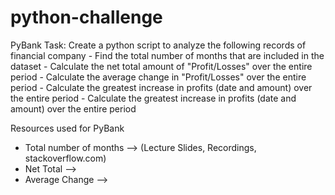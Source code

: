# python-challenge

PyBank Task: Create a python script to analyze the following records of financial company
    - Find the total number of months that are included in the dataset
    - Calculate the net total amount of "Profit/Losses" over the entire period
    - Calculate the average change in "Profit/Losses" over the entire period
    - Calculate the greatest increase in profits (date and amount) over the entire period
    - Calculate the greatest increase in profits (date and amount) over the entire period

Resources used for PyBank
- Total number of months --> (Lecture Slides, Recordings, stackoverflow.com)
- Net Total --> 
- Average Change --> 